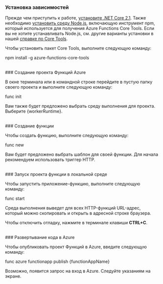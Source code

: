 ### Установка зависимостей

Прежде чем приступить к работе, <a href="https://go.microsoft.com/fwlink/?linkid=2016373" target="_blank">установите .NET Core 2.1</a>. Также необходимо <a href="https://go.microsoft.com/fwlink/?linkid=2016195" target="_blank">установить среду Node.js</a>, включающую инструмент npm, который используется для получения Azure Functions Core Tools. Если вы не хотите устанавливать Node.js, см. другие варианты установки в нашей <a href="https://go.microsoft.com/fwlink/?linkid=2016192" target="_blank">справке по Core Tools</a>.

Чтобы установить пакет Core Tools, выполните следующую команду:

<MarkdownHighlighter> npm install -g azure-functions-core-tools</MarkdownHighlighter>

<br/>
### Создание проекта Функций Azure

В окне терминала или в командной строке перейдите в пустую папку своего проекта и выполните следующую команду:

<MarkdownHighlighter> func init</MarkdownHighlighter>

Вам также будет предложено выбрать среду выполнения для проекта. Выберите {workerRuntime}.

<br/>
### Создание функции

Чтобы создать функцию, выполните следующую команду:

<MarkdownHighlighter> func new</MarkdownHighlighter>

Вам будет предложено выбрать шаблон для своей функции. Для начала рекомендуем использовать триггер HTTP.

<br/>
### Запуск проекта функции в локальной среде

Чтобы запустить приложение-функцию, выполните следующую команду:

<MarkdownHighlighter> func start</MarkdownHighlighter>

Среда выполнения выведет для всех HTTP-функций URL-адрес, который можно скопировать и открыть в адресной строке браузера.

Чтобы отключить отладку, нажмите в терминале клавиши **CTRL+C**.

<br/>
### Развертывание кода в Azure

Чтобы опубликовать проект Функций в Azure, введите следующую команду:

<MarkdownHighlighter> func azure functionapp publish {functionAppName}</MarkdownHighlighter>

Возможно, появится запрос на вход в Azure. Следуйте указаниям на экране.
